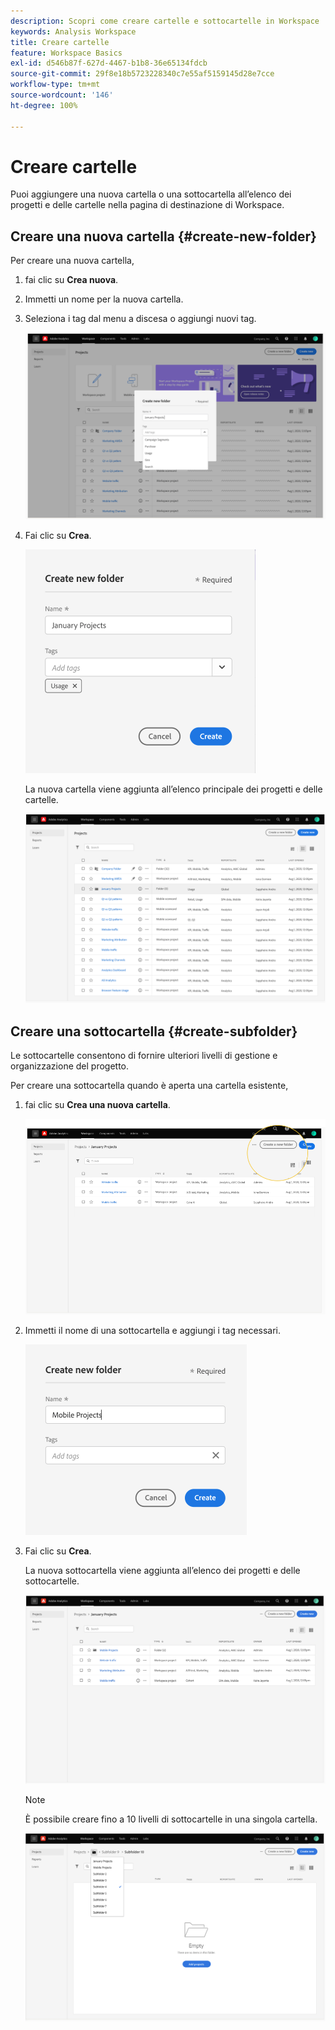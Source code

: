 ```yaml
---
description: Scopri come creare cartelle e sottocartelle in Workspace
keywords: Analysis Workspace
title: Creare cartelle
feature: Workspace Basics
exl-id: d546b87f-627d-4467-b1b8-36e65134fdcb
source-git-commit: 29f8e18b5723228340c7e55af5159145d28e7cce
workflow-type: tm+mt
source-wordcount: '146'
ht-degree: 100%

---
```


# Creare cartelle

Puoi aggiungere una nuova cartella o una sottocartella all’elenco dei progetti e delle cartelle nella pagina di destinazione di Workspace.

## Creare una nuova cartella {#create-new-folder}

Per creare una nuova cartella,

1. fai clic su **Crea nuova**.

1. Immetti un nome per la nuova cartella.

1. Seleziona i tag dal menu a discesa o aggiungi nuovi tag.

   ![](/help/analyze/analysis-workspace/build-workspace-project/assets/select-tags.png)

1. Fai clic su **Crea**.

   ![](/help/analyze/analysis-workspace/build-workspace-project/assets/create.png)

   La nuova cartella viene aggiunta all’elenco principale dei progetti e delle cartelle.

   ![](/help/analyze/analysis-workspace/build-workspace-project/assets/create-new-listed.png)

## Creare una sottocartella {#create-subfolder}

Le sottocartelle consentono di fornire ulteriori livelli di gestione e organizzazione del progetto.

Per creare una sottocartella quando è aperta una cartella esistente,

1. fai clic su **Crea una nuova cartella**.

   ![](/help/analyze/analysis-workspace/build-workspace-project/assets/create-subfolder2.png)

1. Immetti il nome di una sottocartella e aggiungi i tag necessari.

   ![](/help/analyze/analysis-workspace/build-workspace-project/assets/create-subfolder-name.png)

1. Fai clic su **Crea**.

   La nuova sottocartella viene aggiunta all’elenco dei progetti e delle sottocartelle.

   ![](/help/analyze/analysis-workspace/build-workspace-project/assets/create-subfolder-added.png)

   >[!NOTE]
   >
   >È possibile creare fino a 10 livelli di sottocartelle in una singola cartella.

   ![](/help/analyze/analysis-workspace/build-workspace-project/assets/create-subfolder-limit.png)
